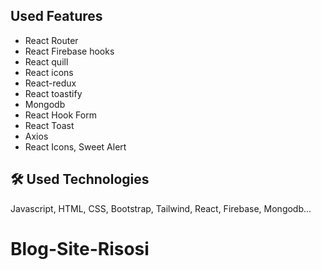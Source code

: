 
## Used Features

- React Router
- React Firebase hooks
- React quill
- React icons
- React-redux
- React toastify
- Mongodb
- React Hook Form
- React Toast
- Axios
- React Icons, Sweet Alert

## 🛠 Used Technologies
Javascript, HTML, CSS, Bootstrap, Tailwind, React, Firebase, Mongodb...


# Blog-Site-Risosi
